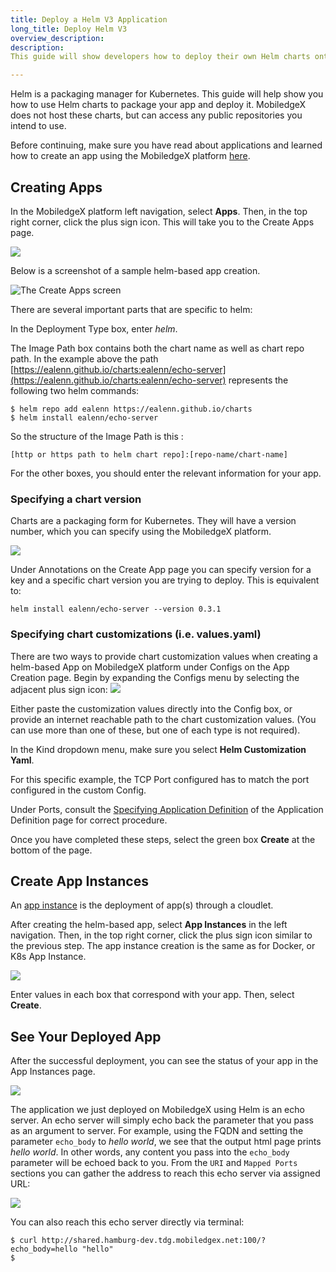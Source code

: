 ```yaml
---
title: Deploy a Helm V3 Application
long_title: Deploy Helm V3
overview_description: 
description: 
This guide will show developers how to deploy their own Helm charts onto the MobiledgeX platform.

---
```


Helm is a packaging manager for Kubernetes. This guide will help show you how to use Helm charts to package your app and deploy it. MobiledgeX does not host these charts, but can access any public repositories you intend to use.

Before continuing, make sure you have read about applications and learned how to create an app using the MobiledgeX platform [here](/developer/deployments/deployment-workflow/app-definition/index.md).

## Creating Apps

In the MobiledgeX platform left navigation, select **Apps**. Then, in the top right corner, click the plus sign icon. This will take you to the Create Apps page.

![](/developer/assets/apps-1629745634.png "")

Below is a screenshot of a sample helm-based app creation.

![The Create Apps screen](/developer/assets/helm.png "The Create Apps screen")

There are several important parts that are specific to helm:

In the Deployment Type box, enter *helm*.

The Image Path box contains both the chart name as well as chart repo path. In the example above the path [https://ealenn.github.io/charts:ealenn/echo-server](https://ealenn.github.io/charts:ealenn/echo-server) represents the following two helm commands:

```
$ helm repo add ealenn https://ealenn.github.io/charts
$ helm install ealenn/echo-server
```

So the structure of the Image Path is this :

```
[http or https path to helm chart repo]:[repo-name/chart-name]
```

For the other boxes, you should enter the relevant information for your app.

### Specifying a chart version

Charts are a packaging form for Kubernetes. They will have a version number, which you can specify using the MobiledgeX platform.

![](/developer/assets/version.png "")

Under Annotations on the Create App page you can specify version for a key and a specific chart version you are trying to deploy. This is equivalent to:

```
helm install ealenn/echo-server --version 0.3.1
```

### Specifying chart customizations (i.e. values.yaml)

There are two ways to provide chart customization values when creating a helm-based App on MobiledgeX platform under Configs on the App Creation page. Begin by expanding the Configs menu by selecting the adjacent plus sign icon: 
![](/developer/assets/configs.png "")

Either paste the customization values directly into the Config box, or provide an internet reachable path to the chart customization values. (You can use more than one of these, but one of each type is not required).

In the Kind dropdown menu, make sure you select **Helm Customization Yaml**.

For this specific example, the TCP Port configured has to match the port configured in the custom Config.

Under Ports, consult the [Specifying Application Definition](/developer/deployments/deployment-workflow/app-definition/index.md) of the Application Definition page for correct procedure.

Once you have completed these steps, select the green box **Create** at the bottom of the page.

## Create App Instances

An [app instance](/developer/deployments/deployment-workflow/app-instances/index.md) is the deployment of app(s) through a cloudlet.

After creating the helm-based app, select **App Instances** in the left navigation. Then, in the top right corner, click the plus sign icon similar to the previous step. The app instance creation is the same as for Docker, or K8s App Instance.

![](/developer/assets/instance.png "")

Enter values in each box that correspond with your app. Then, select **Create**.

## See Your Deployed App

After the successful deployment, you can see the status of your app in the App Instances page.

![](/developer/assets/e552a5b4-bc09-4b34-b042-a3f6253db672.png "")

The application we just deployed on MobiledgeX using Helm is an echo server. An echo server will simply echo back the parameter that you pass as an argument to server. For example, using the FQDN and setting the parameter `echo_body` to *hello world*, we see that the output html page prints *hello world*. In other words, any content you pass into the `echo_body` parameter will be echoed back to you. From the `URI` and `Mapped Ports` sections you can gather the address to reach this echo server via assigned URL:

![](/developer/assets/hello.png "")

You can also reach this echo server directly via terminal:

```
$ curl http://shared.hamburg-dev.tdg.mobiledgex.net:100/?echo_body=hello "hello"
$
```

